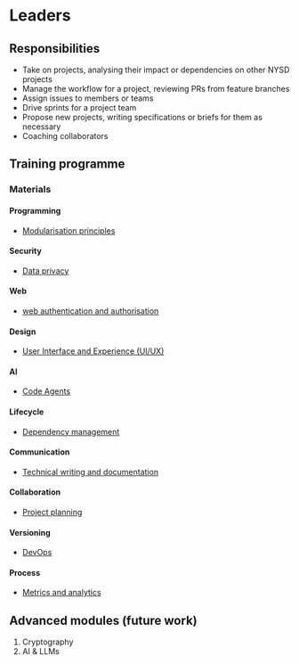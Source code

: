 # Leaders

## Responsibilities

- Take on projects, analysing their impact or dependencies on other NYSD projects
- Manage the workflow for a project, reviewing PRs from feature branches
- Assign issues to members or teams
- Drive sprints for a project team
- Propose new projects, writing specifications or briefs for them as necessary
- Coaching collaborators

## Training programme

### Materials

#### Programming

- [Modularisation principles](training/modularisation-principles.md)

#### Security

- [Data privacy](training/data-privacy.md)

#### Web

- [web authentication and authorisation](training/web-authentication-authorisation.md)

#### Design

- [User Interface and Experience (UI/UX)](training/ui-ux.md)

#### AI

- [Code Agents](training/code-agents.md)

#### Lifecycle

- [Dependency management](training/dependency-management.md)

#### Communication

- [Technical writing and documentation](training/technical-writing-documentation.md)

#### Collaboration

- [Project planning](training/project-planning.md)

#### Versioning

- [DevOps](training/devops.md)

#### Process

- [Metrics and analytics](training/metrics-analytics.md)

## Advanced modules (future work) 

1. Cryptography
2. AI & LLMs
